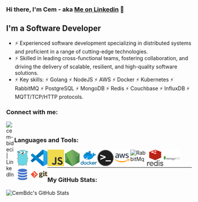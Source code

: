 ### Hi there, I'm Cem - aka [Me on Linkedin][linkedin] 👋

## I'm a Software Developer

- ⚡ Experienced software development specializing in distributed systems and proficient in a range of cutting-edge technologies.
- ⚡ Skilled in leading cross-functional teams, fostering collaboration, and driving the delivery of scalable, resilient, and high-quality software solutions.
- ⚡ Key skills:
    ⚡ Golang
    ⚡ NodeJS
    ⚡ AWS
    ⚡ Docker
    ⚡ Kubernetes
    ⚡ RabbitMQ
    ⚡ PostgreSQL
    ⚡ MongoDB
    ⚡ Redis
    ⚡ Couchbase
    ⚡ InfluxDB
    ⚡ MQTT/TCP/HTTP protocols.


### Connect with me:

[<img align="left" alt="cem-bideci | LinkedIn" width="22px" src="https://cdn.jsdelivr.net/npm/simple-icons@v3/icons/linkedin.svg" />][linkedin]

<br />

### Languages and Tools:

[<img align="left" alt="Go" width="45px" src="https://raw.githubusercontent.com/devicons/devicon/master/icons/go/go-original.svg" />][github]
[<img align="left" alt="Visual Studio Code" width="45px" src="https://raw.githubusercontent.com/github/explore/80688e429a7d4ef2fca1e82350fe8e3517d3494d/topics/visual-studio-code/visual-studio-code.png" />][github]
[<img align="left" alt="JavaScript" width="45px" src="https://raw.githubusercontent.com/github/explore/80688e429a7d4ef2fca1e82350fe8e3517d3494d/topics/javascript/javascript.png" />][github]
[<img align="left" alt="Node.js" width="45px" src="https://raw.githubusercontent.com/github/explore/80688e429a7d4ef2fca1e82350fe8e3517d3494d/topics/nodejs/nodejs.png" />][github]
[<img align="left" alt="Docker" width="45px" src="https://raw.githubusercontent.com/github/explore/80688e429a7d4ef2fca1e82350fe8e3517d3494d/topics/docker/docker.png" />][github]
[<img align="left" alt="Terminal" width="45px" src="https://raw.githubusercontent.com/github/explore/80688e429a7d4ef2fca1e82350fe8e3517d3494d/topics/terminal/terminal.png" />][github]
[<img align="left" alt="Aws" width="45px" src="https://raw.githubusercontent.com/github/explore/fbceb94436312b6dacde68d122a5b9c7d11f9524/topics/aws/aws.png" />][github]
[<img align="left" alt="RabbitMq" width="45px" src="https://camo.githubusercontent.com/0457b39c9f03fe70813597429df2869686b448edc928136be4f3e8526bd1f988/68747470733a2f2f7777772e766563746f726c6f676f2e7a6f6e652f6c6f676f732f7261626269746d712f7261626269746d712d617232312e737667" />][github]
[<img align="left" alt="Redis" width="45px" src="https://raw.githubusercontent.com/devicons/devicon/master/icons/redis/redis-original-wordmark.svg" />][github]
[<img align="left" alt="MongoDB" width="45px" src="https://raw.githubusercontent.com/github/explore/80688e429a7d4ef2fca1e82350fe8e3517d3494d/topics/mongodb/mongodb.png" />][github]
[<img align="left" alt="SQL" width="45px" src="https://raw.githubusercontent.com/github/explore/80688e429a7d4ef2fca1e82350fe8e3517d3494d/topics/sql/sql.png" />][github]
[<img align="left" alt="Git" width="45px" src="https://raw.githubusercontent.com/github/explore/80688e429a7d4ef2fca1e82350fe8e3517d3494d/topics/git/git.png" />][github]


<br />
<br />

---

### My GitHub Stats:

<img align="left" alt="CemBdc's GitHub Stats" src="https://github-readme-stats.vercel.app/api?username=CemBdc&show_icons=true&hide_border=true&hide=contribs&count_private=true" />

[linkedin]: https://www.linkedin.com/in/cem-bideci
[github]: https://github.com/CemBdc/CemBdc
